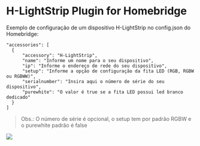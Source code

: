 
# H-LightStrip Plugin for Homebridge

Exemplo de configuração de um dispositivo H-LightStrip no config.json do Homebridge:

 ```
 "accessories": [
   {
       "accessory": "H-LightStrip",
       "name": "Informe um nome para o seu dispositivo",
       "ip": "Informe o endereço de rede do seu dispositivo",
       "setup": "Informe a opção de configuração da fita LED (RGB, RGBW ou RGBWW)",
       "serialnumber": "Insira aqui o número de série do seu dispositivo",
       "purewhite": "O valor é true se a fita LED possui led branco dedicado"
   }
 ]
```

> Obs.: O número de série é opcional, o setup tem por padrão RGBW e o purewhite padrão é false

[![](https://scontent.fpoa10-1.fna.fbcdn.net/v/t1.0-9/29683359_2008233752836223_8865180325666098214_n.png?_nc_cat=0&oh=8731c63f4c6725c6f421da3e4138b791&oe=5B91F9C9)](http://bonesmart.tech)